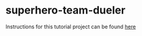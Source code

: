 # superhero-team-dueler

Instructions for this tutorial project can be found [here](https://www.makeschool.com/academy/track/superhero-team-dueler)